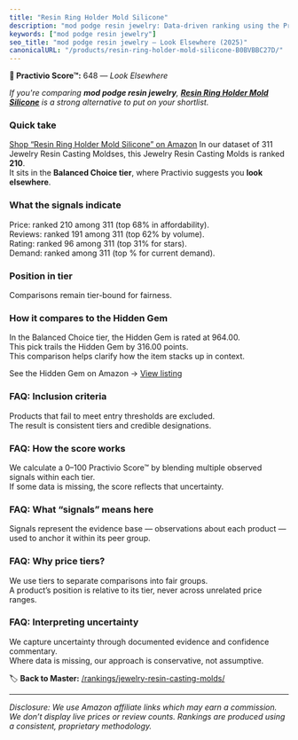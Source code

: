 ```yaml
---
title: "Resin Ring Holder Mold Silicone"
description: "mod podge resin jewelry: Data-driven ranking using the Practivio Score™. Positioned by quality, value, demand, findability, momentum."
keywords: ["mod podge resin jewelry"]
seo_title: "mod podge resin jewelry — Look Elsewhere (2025)"
canonicalURL: "/products/resin-ring-holder-mold-silicone-B0BVBBC27D/"
---
```


**🚫 Practivio Score™:** 648 — _Look Elsewhere_


*If you're comparing **mod podge resin jewelry**, **[Resin Ring Holder Mold Silicone](https://www.amazon.com/dp/B0BVBBC27D?tag=practivio-20)** is a strong alternative to put on your shortlist.*
### Quick take
[Shop “Resin Ring Holder Mold Silicone” on Amazon](https://www.amazon.com/dp/B0BVBBC27D?tag=practivio-20)
In our dataset of 311 Jewelry Resin Casting Moldses, this Jewelry Resin Casting Molds is ranked **210**.  
It sits in the **Balanced Choice tier**, where Practivio suggests you **look elsewhere**.

### What the signals indicate
Price: ranked 210 among 311 (top 68% in affordability).  
Reviews: ranked 191 among 311 (top 62% by volume).  
Rating: ranked 96 among 311 (top 31% for stars).  
Demand: ranked  among 311 (top % for current demand).

### Position in tier
Comparisons remain tier-bound for fairness.

### How it compares to the Hidden Gem
In the Balanced Choice tier, the Hidden Gem is rated at 964.00.  
This pick trails the Hidden Gem by 316.00 points.  
This comparison helps clarify how the item stacks up in context.  

See the Hidden Gem on Amazon → [View listing](https://www.amazon.com/dp/B08L7PP8F9?tag=practivio-20)

### FAQ: Inclusion criteria
Products that fail to meet entry thresholds are excluded.  
The result is consistent tiers and credible designations.

### FAQ: How the score works
We calculate a 0–100 Practivio Score™ by blending multiple observed signals within each tier.  
If some data is missing, the score reflects that uncertainty.

### FAQ: What “signals” means here
Signals represent the evidence base — observations about each product — used to anchor it within its peer group.

### FAQ: Why price tiers?
We use tiers to separate comparisons into fair groups.  
A product’s position is relative to its tier, never across unrelated price ranges.

### FAQ: Interpreting uncertainty
We capture uncertainty through documented evidence and confidence commentary.  
Where data is missing, our approach is conservative, not assumptive.


🏷️ **Back to Master:** [/rankings/jewelry-resin-casting-molds/](/rankings/jewelry-resin-casting-molds/)

---
_Disclosure: We use Amazon affiliate links which may earn a commission. We don’t display live prices or review counts. Rankings are produced using a consistent, proprietary methodology._
